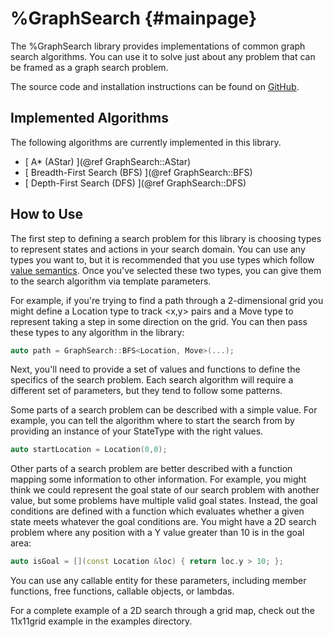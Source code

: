 %GraphSearch                         {#mainpage}
============

The %GraphSearch library provides implementations of common graph search 
algorithms. You can use it to solve just about any problem that can be framed
as a graph search problem.

The source code and installation instructions can be found on [GitHub](https://github.com/barulicm/CPPGraphSearch).

## Implemented Algorithms

The following algorithms are currently implemented in this library.

* [ A* (AStar) ](@ref GraphSearch::AStar)
* [ Breadth-First Search (BFS) ](@ref GraphSearch::BFS)
* [ Depth-First Search (DFS) ](@ref GraphSearch::DFS)

## How to Use 

The first step to defining a search problem for this library is choosing types
to represent states and actions in your search domain. You can use any types you want to, but it is recommended 
that you use types which follow 
[value semantics](https://akrzemi1.wordpress.com/2012/02/03/value-semantics/).
Once you've selected these two types, you can give them to the search algorithm 
via template parameters.

For example, if you're trying to find a path through a 2-dimensional grid you 
might define a Location type to track <x,y> pairs and a Move type to represent 
taking a step in some direction on the grid. You can then pass these types to
any algorithm in the library:

```cpp
auto path = GraphSearch::BFS<Location, Move>(...);
```

Next, you'll need to provide a set of values and functions to define the 
specifics of the search problem. Each search algorithm will require a different 
set of parameters, but they tend to follow some patterns.

Some parts of a search problem can be described with a simple value. For 
example, you can tell the algorithm where to start the search from by providing
an instance of your StateType with the right values. 

```cpp
auto startLocation = Location(0,0);
```

Other parts of a search problem are better described with a function mapping
some information to other information. For example, you might think we could 
represent the goal state of our search problem with another value, but some 
problems have multiple valid goal states. Instead, the goal conditions are 
defined with a function which evaluates whether a given state meets whatever the
goal conditions are. You might have a 2D search problem where any position with
a Y value greater than 10 is in the goal area:

```cpp
auto isGoal = [](const Location &loc) { return loc.y > 10; };
``` 

You can use any callable entity for these parameters, including member  
functions, free functions, callable objects, or lambdas.

For a complete example of a 2D search through a grid map, check out the 
11x11grid example in the examples directory.
